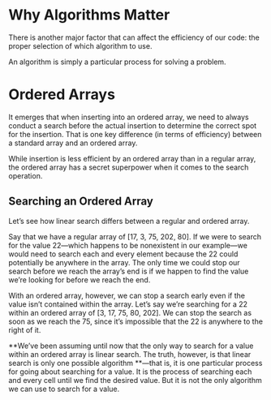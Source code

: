 # Why Algorithms Matter
 
There is another major factor that can affect the efficiency of our code: the proper selection of which algorithm to use.

An algorithm is simply a particular process for solving a problem.

# Ordered Arrays

It emerges that when inserting into an ordered array, we need to always conduct a search before the actual insertion to determine the correct spot for the insertion. That is one key difference (in terms of efficiency) between a standard array and an ordered array.

While insertion is less efficient by an ordered array than in a regular array, the ordered array has a secret superpower when it comes to the search operation.

## Searching an Ordered Array

Let’s see how linear search differs between a regular and ordered array.

Say that we have a regular array of [17, 3, 75, 202, 80]. If we were to search for the value 22—which happens to be nonexistent in our example—we would need to search each and every element because the 22 could potentially be anywhere in the array. The only time we could stop our search before we reach the array’s end is if we happen to find the value we’re looking for before we reach the end.

With an ordered array, however, we can stop a search early even if the value isn’t contained within the array. Let’s say we’re searching for a 22 within an ordered array of [3, 17, 75, 80, 202]. We can stop the search as soon as we reach the 75, since it’s impossible that the 22 is anywhere to the right of it.

**We’ve been assuming until now that the only way to search for a value within an ordered array is linear search. The truth, however, is that linear search is only one possible algorithm **—that is, it is one particular process for going about searching for a value. It is the process of searching each and every cell until we find the desired value. But it is not the only algorithm we can use to search for a value.